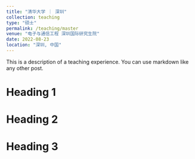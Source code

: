 ```yaml
---
title: "清华大学 ｜ 深圳"
collection: teaching
type: "硕士"
permalink: /teaching/master
venue: "电子与通信工程 深圳国际研究生院"
date: 2022-08-23
location: "深圳, 中国"
---
```


This is a description of a teaching experience. You can use markdown like any other post.

Heading 1
======

Heading 2
======

Heading 3
======
